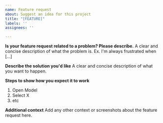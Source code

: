 ```yaml
---
name: Feature request
about: Suggest an idea for this project
title: "[FEATURE]"
labels: ''
assignees: ''

---
```


**Is your feature request related to a problem? Please describe.**
A clear and concise description of what the problem is. Ex. I'm always frustrated when [...]

**Describe the solution you'd like**
A clear and concise description of what you want to happen.

**Steps to show how you expect it to work**
1. Open Model
2. Select X
3. etc

**Additional context**
Add any other context or screenshots about the feature request here.

